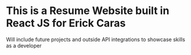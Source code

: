 # This is a Resume Website built in React JS for Erick Caras  

Will include future projects and outside API integrations to showcase skills as a developer
